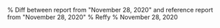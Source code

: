 % Diff between report from "November 28, 2020" and reference report from "November 28, 2020"
% Reffy
% November 28, 2020

